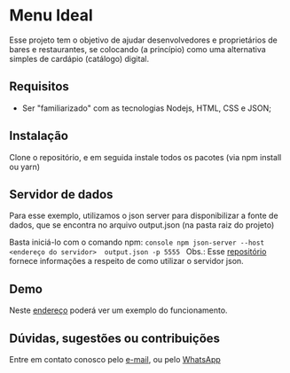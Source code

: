 # Menu Ideal

  Esse projeto tem o objetivo de ajudar desenvolvedores e proprietários de bares e restaurantes, se colocando (a princípio) como uma alternativa simples de cardápio (catálogo) digital.


## Requisitos

  - Ser "familiarizado" com as tecnologias Nodejs, HTML, CSS e JSON;


## Instalação

  Clone o repositório, e em seguida instale todos os pacotes (via npm install ou yarn)


## Servidor de dados

  Para esse exemplo, utilizamos o json server para disponibilizar a fonte de dados, que se encontra no arquivo output.json (na pasta raiz do projeto)

  Basta iniciá-lo com o comando npm:
    ```console
    npm json-server --host <endereço do servidor>  output.json -p 5555
    ```
    Obs.: Esse [repositório](https://github.com/typicode/json-server) fornece informações a respeito de como utilizar o servidor json.


## Demo

  Neste [endereço](http://www.menuideal.com.br/menu/marujobar) poderá ver um exemplo do funcionamento.


## Dúvidas, sugestões ou contribuições

  Entre em contato conosco pelo [e-mail](mailto:pamploni@plsoft.com.br), ou pelo <a href="https://web.whatsapp.com/send?l=pt&phone=+5583996394015&text=Olá, Dev. Poderia me tirar algumas dúvidas a respeito do Menu Ideal?" target="blank">WhatsApp</a>
